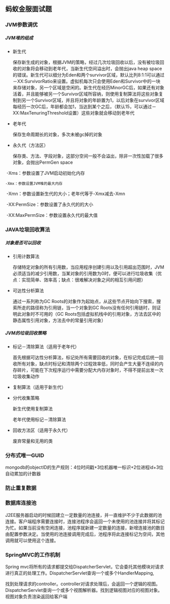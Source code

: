 ## 蚂蚁金服面试题

### JVM参数调优

##### JVM堆的组成

- 新生代

  保存新生成的对象，根据JVM的策略，经过几次垃圾回收以后，没有被垃圾回收的对象将会移动到老年代，当新生代空间溢出时，会抛出java heap space的错误。新生代可以细分为Eden和两个survivor区域，默认比列8:1:1可以通过－XX:SurvivorRatio来设置。虚拟机每次只会使用Eden和Survivor中的一块来存储对象，另一个区域是空闲的。新生代在经历MinorGC后，如果还有对象活着，并且能够被另一个Survivor区域所容纳，则使用复制算法将这些对象复制到另一个Survivor区域，并且将对象的年龄置为1，以后对象在survivor区域每经历一次GC后，年龄都会加1，当达到某个之后，（默认15，可以通过－XX:MaxTenuringThreshold设置）这些对象就会移动到老年代

- 老年代

  保存生命周期长的对象，多次未被gc掉的对象

- 永久代（方法区）

  保存类、方法、字段对象，这部分空间一般不会溢出，除非一次性加载了很多对象，会抛出PermGen space


​       -Xms：参数设置了JVM启动初始化内存

  	-Xmx：参数设置JVM堆的最大内存       

​       -Xmn：参数设置新生代的大小；老年代等于-Xmx减去-Xmn

​      -XX:PermSize：参数设置了永久代的的大小

​     -XX:MaxPermSize：参数设置永久代的最大值

### JAVA垃圾回收算法

##### 对象是否可以回收

- 引用计数算法

  存储特定对象的所有引用数，当应用程序创建引用以及引用超出范围时，JVM必须适当的减少引用数，当某对象的引用数为0时，便可以进行垃圾收集（优点：实现简单、效率高；缺点：很难解决对象之间的相互引用问题）

- 可达性分析算法

  通过一系列称为GC Roots的对象作为起始点，从这些节点开始向下搜索，搜索所走的路径称为引用链，当一个对象到GC Roots没有任何引用链时，则证明此对象时不可用的（GC Roots包括虚拟机栈中的引用对象，方法去区中的静态属性引用对象，方法去中的常量引用对象）

##### JVM的垃圾回收策略

- 标记－清除算法（适用于老年代）

  首先根据可达性分析算法，标记处所有需要回收的对象，在标记完成后统一回收所有对象，缺点时标记和清除两个过程效率低，同时会产生大量不连续的内存碎片，可能在下次程序运行中需要分配大内存对象时，不得不提前出发一次垃圾收集动作

- 复制算法（适用于新生代）

- 分代收集策略

  新生代使用复制算法

  老年代使用标记－清除算法

- 回收方法区（适用于永久代）

  废弃常量和无用的类

### 分布式唯一GUID

mongodb的objectID的生产规则：4位时间戳+3位机器唯一标识+2位进程id+3位自动累加的计数器

### 防止重复数据

### 数据库连接池

J2EE服务器启动的时候回建立一定数量的池连接，并一直维护不少于此数据的池连接。客户端程序需要连接时，连接池程序会返回一个未使用的池连接并将其标记为忙。如果当前没有空闲连接，池程序就新建一定数量的连接，新增连接池的数目由配置参数决定。当使用的池连接调用完成后，池程序将此连接标记为空间，其他调用就可以使用这个连接。

### SpringMVC的工作机制

Spring mvc将所有的请求都提交给DispatcherServlet，它会委托其他模块对请求进行真正的处理工作。DispatcherServlet查询一个或多个HandlerMapping,

找到处理请求的controller。controller对请求处理后，会返回一个逻辑的视图。DispatcherServlet查询一个或多个视图解析器。找到逻辑视图对应的视图对象。视图对象负责渲染返回给客户端

